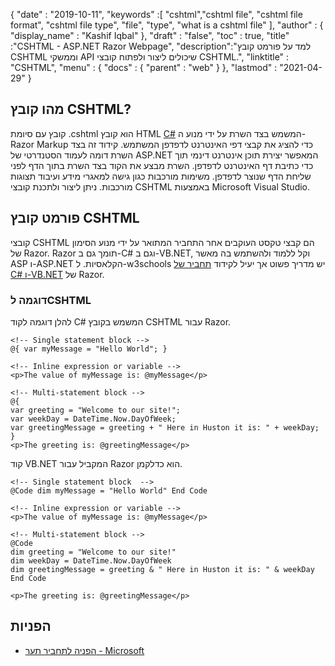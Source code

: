 {
  "date" : "2019-10-11",
  "keywords" :[ "cshtml","cshtml file", "cshtml file format", "cshtml file type", "file", "type", "what is a cshtml file" ],
  "author" : {
    "display_name" : "Kashif Iqbal"
},
  "draft" : "false",
  "toc" : true,
  "title" :"CSHTML - ASP.NET Razor Webpage",
  "description":"למד על פורמט קובץ CSHTML וממשקי API שיכולים ליצור ולפתוח קובצי CSHTML.",
  "linktitle" : "CSHTML",
  "menu" : {
    "docs" : {
      "parent" : "web"
}
},
  "lastmod" : "2021-04-29"
}

## מהו קובץ CSHTML?

קובץ עם סיומת .cshtml הוא קובץ HTML [C#](/he/programming/cs/) המשמש בצד השרת על ידי מנוע ה-Razor Markup כדי להציג את קבצי דפי האינטרנט לדפדפן המשתמש. קידוד זה בצד השרת דומה לעמוד הסטנדרטי של ASP.NET המאפשר יצירת תוכן אינטרנט דינמי תוך כדי כתיבת דף האינטרנט לדפדפן. השרת מבצע את הקוד בצד השרת בתוך הדף לפני שליחת הדף שנוצר לדפדפן. משימות מורכבות כגון גישה למאגרי מידע ועיבוד תצוגות מורכבות. ניתן ליצור ולתכנת קובצי CSHTML באמצעות Microsoft Visual Studio.

## פורמט קובץ CSHTML

קובצי CSHTML הם קבצי טקסט העוקבים אחר התחביר המתואר על ידי מנוע הסימון של Razor. Razor תומך גם ב-C# וגם ב-VB.NET, וקל ללמוד ולהשתמש בה מאשר ASP ו-ASP.NET הקלאסיות. ל-w3schools יש מדריך פשוט אך יעיל לקידוד [תחביר של C# ו-VB.NET](https://www.w3schools.com/asp/razor_syntax.asp) של Razor.

### דוגמה לCSHTML

להלן דוגמה לקוד C# המשמש בקובץ CSHTML עבור Razor.

```
<!-- Single statement block -->
@{ var myMessage = "Hello World"; }

<!-- Inline expression or variable -->
<p>The value of myMessage is: @myMessage</p>

<!-- Multi-statement block -->
@{
var greeting = "Welcome to our site!";
var weekDay = DateTime.Now.DayOfWeek;
var greetingMessage = greeting + " Here in Huston it is: " + weekDay;
}
<p>The greeting is: @greetingMessage</p>
```

קוד VB.NET המקביל עבור Razor הוא כדלקמן.

```
<!-- Single statement block  -->
@Code dim myMessage = "Hello World" End Code

<!-- Inline expression or variable -->
<p>The value of myMessage is: @myMessage</p>

<!-- Multi-statement block -->
@Code
dim greeting = "Welcome to our site!"
dim weekDay = DateTime.Now.DayOfWeek
dim greetingMessage = greeting & " Here in Huston it is: " & weekDay
End Code

<p>The greeting is: @greetingMessage</p>
```

## הפניות

* [הפניה לתחביר תער - Microsoft](https://learn.microsoft.com/en-us/aspnet/core/mvc/views/razor?view=aspnetcore-5.0)

